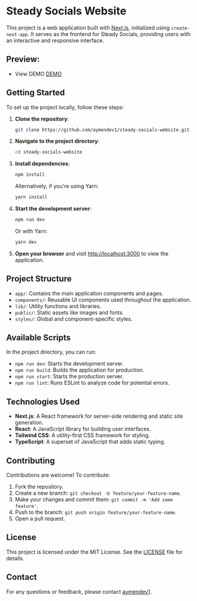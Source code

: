 # Steady Socials Website

This project is a web application built with [Next.js](https://nextjs.org/), initialized using `create-next-app`. It serves as the frontend for Steady Socials, providing users with an interactive and responsive interface.

## Preview:

- View DEMO [DEMO](https://steadysocialdemo.netlify.app/)

## Getting Started

To set up the project locally, follow these steps:

1. **Clone the repository**:

   ```bash
   git clone https://github.com/aymendev1/steady-socials-website.git
   ```

2. **Navigate to the project directory**:

   ```bash
   cd steady-socials-website
   ```

3. **Install dependencies**:

   ```bash
   npm install
   ```

   Alternatively, if you're using Yarn:

   ```bash
   yarn install
   ```

4. **Start the development server**:

   ```bash
   npm run dev
   ```

   Or with Yarn:

   ```bash
   yarn dev
   ```

5. **Open your browser** and visit [http://localhost:3000](http://localhost:3000) to view the application.

## Project Structure

- `app/`: Contains the main application components and pages.
- `components/`: Reusable UI components used throughout the application.
- `lib/`: Utility functions and libraries.
- `public/`: Static assets like images and fonts.
- `styles/`: Global and component-specific styles.

## Available Scripts

In the project directory, you can run:

- `npm run dev`: Starts the development server.
- `npm run build`: Builds the application for production.
- `npm run start`: Starts the production server.
- `npm run lint`: Runs ESLint to analyze code for potential errors.

## Technologies Used

- **Next.js**: A React framework for server-side rendering and static site generation.
- **React**: A JavaScript library for building user interfaces.
- **Tailwind CSS**: A utility-first CSS framework for styling.
- **TypeScript**: A superset of JavaScript that adds static typing.

## Contributing

Contributions are welcome! To contribute:

1. Fork the repository.
2. Create a new branch: `git checkout -b feature/your-feature-name`.
3. Make your changes and commit them: `git commit -m 'Add some feature'`.
4. Push to the branch: `git push origin feature/your-feature-name`.
5. Open a pull request.

## License

This project is licensed under the MIT License. See the [LICENSE](LICENSE) file for details.

## Contact

For any questions or feedback, please contact [aymendev1](https://aymendev1.com/utm_source=github).
